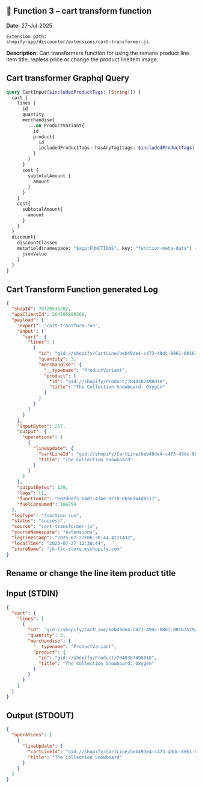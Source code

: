## 🔁 Function 3 – cart transform function

**Date:** 27-Jul-2025

```
Extension path:
shopify-app/discounter/extensions/cart-transformer-js
```

**Description:**
Cart transformers function for using the remane product line item title, repless price or change the product lineitem image.

## Cart transformer Graphql Query

```Graphql
query CartInput($includedProductTags: [String!]) {
  cart {
    lines {
      id
      quantity
      merchandise{
        ...on ProductVariant{
          id
          product{
            id
            includedProductTags: hasAnyTag(tags: $includedProductTags)
          }
        }
      }
      cost {
        subtotalAmount {
          amount
        }
      }
    }
    cost{
      subtotalAmount{
        amount
      }
    }
  }
  discount{
    discountClasses
    metafield(namespace: "$app:FUNCTIONS", key: "function-meta-data") {
      jsonValue
    }
  }
}
```


## Cart Transform Function generated Log
```JSON
{
  "shopId": 76326535202,
  "apiClientId": 264595898369,
  "payload": {
    "export": "cart-transform-run",
    "input": {
      "cart": {
        "lines": [
          {
            "id": "gid://shopify/CartLine/beb49de4-c473-49dc-8861-80163529c60e",
            "quantity": 3,
            "merchandise": {
              "__typename": "ProductVariant",
              "product": {
                "id": "gid://shopify/Product/7840387498018",
                "title": "The Collection Snowboard: Oxygen"
              }
            }
          }
        ]
      }
    },
    "inputBytes": 217,
    "output": {
      "operations": [
        {
          "lineUpdate": {
            "cartLineId": "gid://shopify/CartLine/beb49de4-c473-49dc-8861-80163529c60e",
            "title": "The Collection Snowboard"
          }
        }
      ]
    },
    "outputBytes": 129,
    "logs": [],
    "functionId": "e02dbdf5-b4d7-47ae-9270-6b56964d8517",
    "fuelConsumed": 186754
  },
  "logType": "function_run",
  "status": "success",
  "source": "cart-transformer-js",
  "sourceNamespace": "extensions",
  "logTimestamp": "2025-07-27T06:30:44.422143Z",
  "localTime": "2025-07-27 12:30:44",
  "storeName": "jk-llc-store.myshopify.com"
}
```


## Rename or change the line item product title


## Input (STDIN)
```JSON
{
  "cart": {
    "lines": [
      {
        "id": "gid://shopify/CartLine/beb49de4-c473-49dc-8861-80163529c60e",
        "quantity": 3,
        "merchandise": {
          "__typename": "ProductVariant",
          "product": {
            "id": "gid://shopify/Product/7840387498018",
            "title": "The Collection Snowboard: Oxygen"
          }
        }
      }
    ]
  }
}
```


## Output (STDOUT)
```JSON
{
  "operations": [
    {
      "lineUpdate": {
        "cartLineId": "gid://shopify/CartLine/beb49de4-c473-49dc-8861-80163529c60e",
        "title": "The Collection Snowboard"
      }
    }
  ]
}
```
